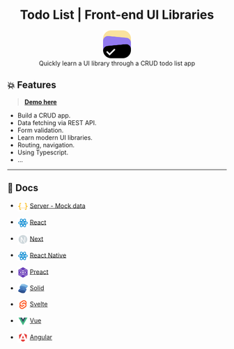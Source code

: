<h1 align="center">Todo List | Front-end UI Libraries</h1>

<div align="center">
  <img width="64" src="./.docs/imgs/logo.png" />
  <div>Quickly learn a UI library through a CRUD todo list app</div>
</div>

## 💥 Features

> **[Demo here](./DEMO.md)**

- Build a CRUD app.
- Data fetching via REST API.
- Form validation.
- Learn modern UI libraries.
- Routing, navigation.
- Using Typescript.
- ...

---

## 📄 Docs

- <img src="./.docs/imgs/json.svg" width="24" align="center" /> [Server - Mock data](./server/README.md)

- <img src="./.docs/imgs/react.svg" width="24" align="center" /> [React](./react/README.md)

- <img src="./.docs/imgs/next.svg" width="24" align="center" /> [Next](./next/README.md)

- <img src="./.docs/imgs/react.svg" width="24" align="center" /> [React Native](./react-native/README.md)

- <img src="./.docs/imgs/preact.svg" width="24" align="center" /> [Preact](./preact/README.md)

- <img src="./.docs/imgs/solid.svg" width="24" align="center" /> [Solid](./solid/README.md)

- <img src="./.docs/imgs/svelte.svg" width="24" align="center" /> [Svelte](./svelte/README.md)

- <img src="./.docs/imgs/vue.svg" width="24" align="center" /> [Vue](./vue/README.md)

- <img src="./.docs/imgs/angular.svg" width="24" align="center" /> [Angular](./angular/README.md)
